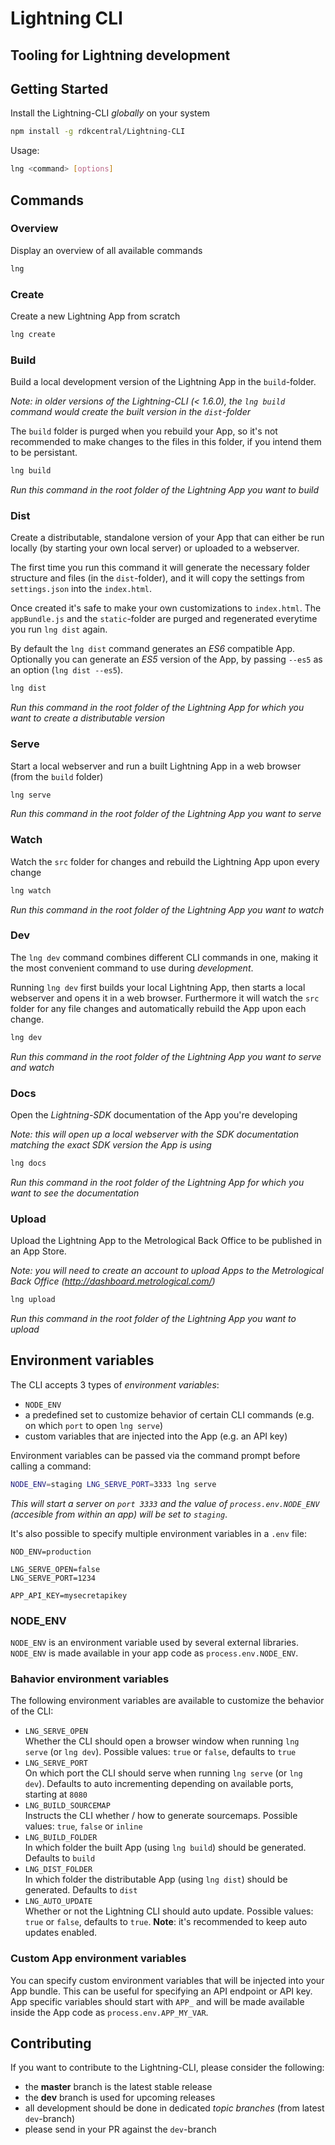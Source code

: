 # Lightning CLI

## Tooling for Lightning development

## Getting Started

Install the Lightning-CLI _globally_ on your system

```bash
npm install -g rdkcentral/Lightning-CLI
```

Usage:

```bash
lng <command> [options]
```

##  Commands

### Overview

Display an overview of all available commands

```bash
lng
```


### Create

Create a new Lightning App from scratch

```bash
lng create
```


### Build

Build a local development version of the Lightning App in the `build`-folder.

_Note: in older versions of the Lightning-CLI (< 1.6.0), the `lng build` command would create the built version in the `dist`-folder_

The `build` folder is purged when you rebuild your App, so it's not recommended to make changes to the files in this folder, if you intend them to be persistant.

```bash
lng build
```

_Run this command in the root folder of the Lightning App you want to build_


### Dist

Create a distributable, standalone version of your App that can either be run locally (by starting your own local server) or uploaded to a webserver.

The first time you run this command it will generate the necessary folder structure and files (in the `dist`-folder), and it will copy the settings from `settings.json` into the `index.html`.

Once created it's safe to make your own customizations to `index.html`. The `appBundle.js` and the `static`-folder are purged and regenerated everytime you run `lng dist` again.

By default the `lng dist` command generates an _ES6_ compatible App. Optionally you can generate an _ES5_ version of the App, by passing `--es5` as an option (`lng dist --es5`).

```bash
lng dist
```

_Run this command in the root folder of the Lightning App for which you want to create a distributable version_


### Serve

Start a local webserver and run a built Lightning App in a web browser (from the `build` folder)

```bash
lng serve
```

_Run this command in the root folder of the Lightning App you want to serve_


### Watch

Watch the `src` folder for changes and rebuild the Lightning App upon every change

```bash
lng watch
```

_Run this command in the root folder of the Lightning App you want to watch_


### Dev

The `lng dev` command combines different CLI commands in one, making it the most convenient command to use during _development_.

Running `lng dev` first builds your local Lightning App, then starts a local webserver and opens it in a web browser. Furthermore it will watch the `src` folder for any file changes and automatically rebuild the App upon each change.

```bash
lng dev
```

_Run this command in the root folder of the Lightning App you want to serve and watch_


### Docs

Open the _Lightning-SDK_ documentation of the App you're developing

_Note: this will open up a local webserver with the SDK documentation matching the exact SDK version the App is using_

```bash
lng docs
```

_Run this command in the root folder of the Lightning App for which you want to see the documentation_


### Upload

Upload the Lightning App to the Metrological Back Office to be published in an App Store.

_Note: you will need to create an account to upload Apps to the Metrological Back Office (http://dashboard.metrological.com/)_

```bash
lng upload
```

_Run this command in the root folder of the Lightning App you want to upload_

## Environment variables

The CLI accepts 3 types of _environment variables_:

- `NODE_ENV`
- a predefined set to customize behavior of certain CLI commands (e.g. on which `port` to open `lng serve`)
- custom variables that are injected into the App (e.g. an API key)

Environment variables can be passed via the command prompt before calling a command:

```bash
NODE_ENV=staging LNG_SERVE_PORT=3333 lng serve
```

_This will start a server on `port 3333` and the value of `process.env.NODE_ENV` (accesible from within an app) will be set to `staging`_.

It's also possible to specify multiple environment variables in a `.env` file:

```
NOD_ENV=production

LNG_SERVE_OPEN=false
LNG_SERVE_PORT=1234

APP_API_KEY=mysecretapikey
```

### NODE_ENV

`NODE_ENV` is an environment variable used by several external libraries. `NODE_ENV` is made available in your app code as `process.env.NODE_ENV`.

### Bahavior environment variables

The following environment variables are available to customize the behavior of the CLI:

- `LNG_SERVE_OPEN`<br />
Whether the CLI should open a browser window when running `lng serve` (or `lng dev`). Possible values: `true` or `false`, defaults to `true`
- `LNG_SERVE_PORT`<br />
On which port the CLI should serve when running `lng serve` (or `lng dev`). Defaults to auto incrementing depending on available ports, starting at `8080`
- `LNG_BUILD_SOURCEMAP`<br />
Instructs the CLI whether / how to generate sourcemaps. Possible values: `true`, `false` or `inline`
- `LNG_BUILD_FOLDER`<br />
In which folder the built App (using `lng build`) should be generated. Defaults to `build`
- `LNG_DIST_FOLDER`<br />
In which folder the distributable App (using `lng dist`) should be generated. Defaults to `dist`
- `LNG_AUTO_UPDATE`<br />
Whether or not the Lightning CLI should auto update. Possible values: `true` or `false`, defaults to `true`. **Note**: it's recommended to keep auto updates enabled.

### Custom App environment variables

You can specify custom environment variables that will be injected into your App bundle. This can be useful for specifying an API endpoint or API key.
App specific variables should start with `APP_` and will be made available inside the App code as `process.env.APP_MY_VAR`.

## Contributing

If you want to contribute to the Lightning-CLI, please consider the following:

- the **master** branch is the latest stable release
- the **dev** branch is used for upcoming releases
- all development should be done in dedicated *topic branches* (from latest `dev`-branch)
- please send in your PR against the `dev`-branch
